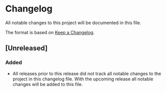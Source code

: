 # Changelog

All notable changes to this project will be documented in this file.

The format is based on [Keep a Changelog](https://keepachangelog.com/en/1.0.0/).

## [Unreleased]

### Added

- All releases prior to this release did not track all notable changes to the project in this changelog file. With the upcoming release all notable changes will be added to this file.
